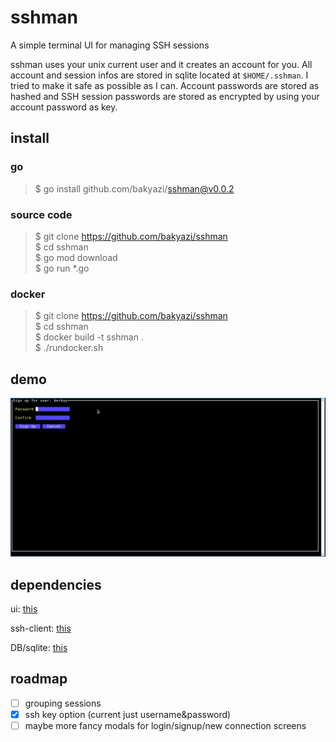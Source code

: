 # sshman

A simple terminal UI for managing SSH sessions

sshman uses your unix current user and it creates an account for you. All account and session infos are stored in sqlite located at `$HOME/.sshman`. I tried to make it safe as possible as I can. Account passwords are stored as hashed and SSH session passwords are stored as encrypted by using your account password as key.

[//]: # (## sign-up screen)

[//]: # (![signup]&#40;assets/signup.png&#41;)

[//]: # (If your username is not found on DB. This screen meets you to assign your password. This password is important because you will be ask for your password to login.)

[//]: # ()
[//]: # ()
[//]: # (## log-in screen)

[//]: # (![login]&#40;assets/login.png&#41;)

[//]: # (When you sign-up successfully or execute sshman again, you will be met by this simple screen and you will be asked for your password.)

[//]: # ()
[//]: # (## main screen)

[//]: # (![main0]&#40;assets/main0.png&#41;)

[//]: # (After succesfull sign-in, you should see main screen. This screen consist of two part `Actions` and `Saved Sessions`. There are 4 actions:)

[//]: # (- **New Connection**: It opens new screen to save SSH connection)

[//]: # (- **Connect**: It makes you choose a session in next section. After choosing a session, you will be immediately connected to remote machine.)

[//]: # (- **Delete**: It makes you choose a session in nextion to delete.)

[//]: # (- **Quit**: no comment :&#41;)

[//]: # ()
[//]: # (## new connection screen)

[//]: # (![newconn]&#40;assets/newconn.png&#41;)

[//]: # ()
[//]: # (## other screenshots)

[//]: # (![main1]&#40;assets/main1.png&#41;)

## install
### go
> $ go install github.com/bakyazi/sshman@v0.0.2 

### source code
> $ git clone https://github.com/bakyazi/sshman \
> $ cd sshman \
> $ go mod download \
> $ go run *.go

### docker
> $ git clone https://github.com/bakyazi/sshman \
> $ cd sshman \
> $ docker build -t sshman . \
> $ ./rundocker.sh

## demo
![demo](assets/sshmandemo.gif)

## dependencies
ui: [this](https://github.com/rivo/tview)

ssh-client: [this](github.com/nanobox-io/golang-ssh)

DB/sqlite: [this](https://gorm.io/)

## roadmap
- [ ] grouping sessions
- [X] ssh key option (current just username&password)
- [ ] maybe more fancy modals for login/signup/new connection screens
